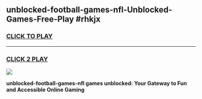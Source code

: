 
## unblocked-football-games-nfl-Unblocked-Games-Free-Play #rhkjx
<h3>
<a href="https://us.freeplayer.one?title=unblocked-football-games-nfl&ref=9M">CLICK TO PLAY</a></h3>
<hr>

<h3>
<a href="https://us.freeplayer.one?title=unblocked-football-games-nfl&ref=9M">CLICK 2 PLAY</a>
  
</h3>

<a href="https://us.freeplayer.one?title=unblocked-football-games-nfl&ref=9M"><img src="https://clearcache.store/games.png"></a>


**unblocked-football-games-nfl games unblocked: Your Gateway to Fun and Accessible Online Gaming**
